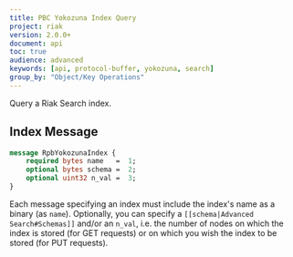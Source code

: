 ```yaml
---
title: PBC Yokozuna Index Query
project: riak
version: 2.0.0+
document: api
toc: true
audience: advanced
keywords: [api, protocol-buffer, yokozuna, search]
group_by: "Object/Key Operations"
---
```


Query a Riak Search index.

## Index Message

```protobuf
message RpbYokozunaIndex {
    required bytes name   =  1;
    optional bytes schema =  2;
    optional uint32 n_val =  3;
}
```

Each message specifying an index must include the index's name as a binary (as `name`). Optionally, you can specify a `[[schema|Advanced Search#Schemas]]` and/or an `n_val`, i.e. the number of nodes on which the index is stored (for GET requests) or on which you wish the index to be stored (for PUT requests).